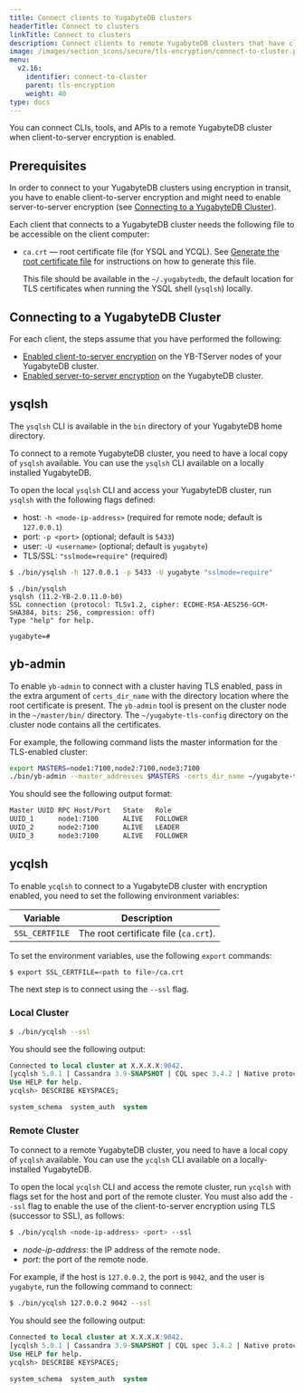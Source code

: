 ```yaml
---
title: Connect clients to YugabyteDB clusters
headerTitle: Connect to clusters
linkTitle: Connect to clusters
description: Connect clients to remote YugabyteDB clusters that have client-to-server encryption enabled.
image: /images/section_icons/secure/tls-encryption/connect-to-cluster.png
menu:
  v2.16:
    identifier: connect-to-cluster
    parent: tls-encryption
    weight: 40
type: docs
---
```


You can connect CLIs, tools, and APIs to a remote YugabyteDB cluster when client-to-server encryption is enabled.

## Prerequisites

In order to connect to your YugabyteDB clusters using encryption in transit, you have to enable client-to-server encryption and might need to enable server-to-server encryption (see [Connecting to a YugabyteDB Cluster](#connecting-to-a-yugabytedb-cluster)).

Each client that connects to a YugabyteDB cluster needs the following file to be accessible on the client computer:

- `ca.crt` — root certificate file (for YSQL and YCQL). See [Generate the root certificate file](../server-certificates/#generate-the-root-certificate-file) for instructions on how to generate this file.

  This file should be available in the `~/.yugabytedb`, the default location for TLS certificates when running the YSQL shell (`ysqlsh`) locally.

## Connecting to a YugabyteDB Cluster

For each client, the steps assume that you have performed the following:

- [Enabled client-to-server encryption](../client-to-server/) on the YB-TServer nodes of your YugabyteDB cluster.
- [Enabled server-to-server encryption](../server-to-server/) on the YugabyteDB cluster.

## ysqlsh

The `ysqlsh` CLI is available in the `bin` directory of your YugabyteDB home directory.

To connect to a remote YugabyteDB cluster, you need to have a local copy of `ysqlsh` available. You can use the `ysqlsh` CLI available on a locally installed YugabyteDB.

To open the local `ysqlsh` CLI and access your YugabyteDB cluster, run `ysqlsh` with the following flags defined:

- host: `-h <node-ip-address>` (required for remote node; default is `127.0.0.1`)
- port: `-p <port>` (optional; default is `5433`)
- user: `-U <username>` (optional; default is `yugabyte`)
- TLS/SSL: `"sslmode=require"` (required)

```sh
$ ./bin/ysqlsh -h 127.0.0.1 -p 5433 -U yugabyte "sslmode=require"
```

```
$ ./bin/ysqlsh
ysqlsh (11.2-YB-2.0.11.0-b0)
SSL connection (protocol: TLSv1.2, cipher: ECDHE-RSA-AES256-GCM-SHA384, bits: 256, compression: off)
Type "help" for help.

yugabyte=#
```

## yb-admin

To enable `yb-admin` to connect with a cluster having TLS enabled, pass in the extra argument of `certs_dir_name` with the directory location where the root certificate is present. The `yb-admin` tool is present on the cluster node in the `~/master/bin/` directory. The `~/yugabyte-tls-config` directory on the cluster node contains all the certificates.

For example, the following command lists the master information for the TLS-enabled cluster:

```sh
export MASTERS=node1:7100,node2:7100,node3:7100
./bin/yb-admin --master_addresses $MASTERS -certs_dir_name ~/yugabyte-tls-config list_all_masters
```

You should see the following output format:

```sh
Master UUID	RPC Host/Port	State	Role
UUID_1 		node1:7100  	ALIVE 	FOLLOWER
UUID_2		node2:7100     	ALIVE 	LEADER
UUID_3 		node3:7100     	ALIVE 	FOLLOWER
```

## ycqlsh

To enable `ycqlsh` to connect to a YugabyteDB cluster with encryption enabled, you need to set the following environment variables:

Variable       | Description
---------------|------------------------------
`SSL_CERTFILE` | The root certificate file (`ca.crt`).

To set the environment variables, use the following `export` commands:

```sh
$ export SSL_CERTFILE=<path to file>/ca.crt
```

The next step is to connect using the `--ssl` flag.

### Local Cluster

```sh
$ ./bin/ycqlsh --ssl
```

You should see the following output:

```sql
Connected to local cluster at X.X.X.X:9042.
[ycqlsh 5.0.1 | Cassandra 3.9-SNAPSHOT | CQL spec 3.4.2 | Native protocol v4]
Use HELP for help.
ycqlsh> DESCRIBE KEYSPACES;

system_schema  system_auth  system
```

### Remote Cluster

To connect to a remote YugabyteDB cluster, you need to have a local copy of `ycqlsh` available. You can use the `ycqlsh` CLI available on a locally-installed YugabyteDB.

To open the local `ycqlsh` CLI and access the remote cluster, run `ycqlsh` with flags set for the host and port of the remote cluster. You must also add the `--ssl` flag to enable the use of the client-to-server encryption using TLS (successor to SSL), as follows:

```sh
$ ./bin/ycqlsh <node-ip-address> <port> --ssl
```

- *node-ip-address*: the IP address of the remote node.
- *port*: the port of the remote node.

For example, if the host is `127.0.0.2`, the port is `9042`, and the user is `yugabyte`, run the following command to connect:

```sh
$ ./bin/ycqlsh 127.0.0.2 9042 --ssl
```

You should see the following output:

```sql
Connected to local cluster at X.X.X.X:9042.
[ycqlsh 5.0.1 | Cassandra 3.9-SNAPSHOT | CQL spec 3.4.2 | Native protocol v4]
Use HELP for help.
ycqlsh> DESCRIBE KEYSPACES;

system_schema  system_auth  system
```
